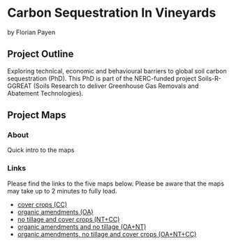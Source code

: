 # Carbon Sequestration In Vineyards
by Florian Payen

## Project Outline
Exploring technical, economic and behavioural barriers to global soil carbon sequestration (PhD). This PhD is part of the NERC-funded project Soils-R-GGREAT (Soils Research to deliver Greenhouse Gas Removals and Abatement Technologies).

## Project Maps
### About
Quick intro to the maps

### Links
Please find the links to the five maps below. Please be aware that the maps may take up to 2 minutes to fully load.
- [cover crops (CC)](./CC.html)
- [organic amendments (OA)](./OA.html)
- [no tillage and cover crops (NT+CC)](./NT+CC.html)
- [organic amendments and no tillage (OA+NT)](./OA+NT.html)
- [organic amendments, no tillage and cover crops (OA+NT+CC)](./OA+NT+CC.html)
